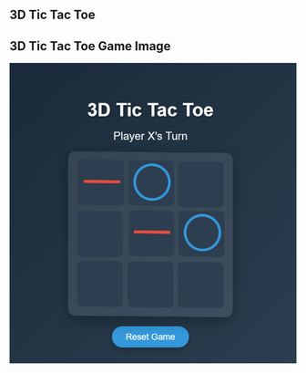 ## 3D Tic Tac Toe

## 3D Tic Tac Toe Game Image

![3D Tic Tac Toe](./TikTak_3d_Geame/Assest/TikTak.png)